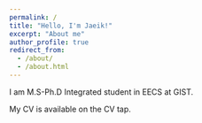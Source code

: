 ```yaml
---
permalink: /
title: "Hello, I'm Jaeik!"
excerpt: "About me"
author_profile: true
redirect_from: 
  - /about/
  - /about.html
---
```


I am M.S-Ph.D Integrated student in EECS at GIST.

My CV is available on the CV tap.
